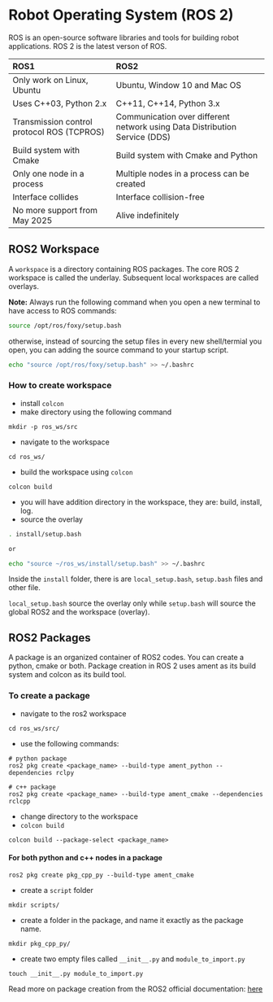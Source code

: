 # Robot Operating System (ROS 2)

ROS is an open-source software libraries and tools for building robot applications. ROS 2 is the latest verson of ROS.

|ROS1                      |ROS2                           |
|:------------------------|:------------------------------|
|Only work on Linux, Ubuntu|Ubuntu, Window 10 and Mac OS   |
|Uses C++03, Python 2.x    |C++11, C++14, Python 3.x       |
|Transmission control protocol ROS (TCPROS)| Communication over different network using Data Distribution Service (DDS)|
|Build system with Cmake   | Build system with Cmake and Python|
|Only one node in a process| Multiple nodes in a process can be created|
|Interface collides        |Interface collision-free|
|No more support from May 2025| Alive indefinitely|

## ROS2 Workspace

A `workspace` is a directory containing ROS packages. The core ROS 2 workspace is called the underlay. Subsequent local workspaces are called overlays. 

**Note:** Always run the following command when you open a new terminal to have access to ROS commands:


```bash
source /opt/ros/foxy/setup.bash
```

otherwise, instead of sourcing the setup files in every new shell/termial you open, you can adding the source command to your startup script.

```bash
echo "source /opt/ros/foxy/setup.bash" >> ~/.bashrc
```

### How to create workspace

* install `colcon`
* make directory using the following command
```linux
mkdir -p ros_ws/src
```
* navigate to the workspace
```
cd ros_ws/
```
* build the workspace using `colcon`
```
colcon build
```
* you will have addition directory in the workspace, they are: build, install, log.
* source the overlay
```bash
. install/setup.bash

or 

echo "source ~/ros_ws/install/setup.bash" >> ~/.bashrc
```

Inside the `install` folder, there is are `local_setup.bash`, `setup.bash` files and other file. 

`local_setup.bash` source the overlay only while `setup.bash` will source the global ROS2 and the workspace (overlay).

## ROS2 Packages

A package is an organized container of ROS2 codes. You can create a python, cmake or both. Package creation in ROS 2 uses ament as its build system and colcon as its build tool. 

### To create a package

* navigate to the ros2 workspace
```
cd ros_ws/src/
```
* use the following commands:
```ros
# python package
ros2 pkg create <package_name> --build-type ament_python --dependencies rclpy

# c++ package
ros2 pkg create <package_name> --build-type ament_cmake --dependencies rclcpp
```

* change directory to the workspace
* `colcon build`

```ros
colcon build --package-select <package_name>
```

#### For both python and c++ nodes in a package
<div id="both_py_cpp_node"></div>

```ros
ros2 pkg create pkg_cpp_py --build-type ament_cmake
```

- create a `script` folder
```
mkdir scripts/
```
- create a folder in the package, and name it exactly as the package name.

```
mkdir pkg_cpp_py/
```
- create two empty files called `__init__.py` and `module_to_import.py`
```
touch __init__.py module_to_import.py
```

Read more on package creation from the ROS2 official documentation: <a href="https://docs.ros.org/en/foxy/Tutorials/Beginner-Client-Libraries/Creating-Your-First-ROS2-Package.html">here</a>